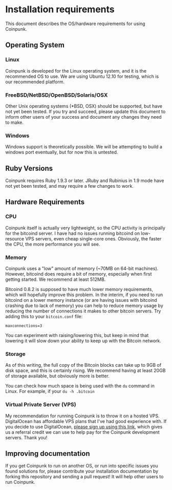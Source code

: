 # Installation requirements

This document describes the OS/hardware requirements for using Coinpunk.

## Operating System

### Linux

Coinpunk is developed for the Linux operating system, and it is the recommended OS to use. We are using Ubuntu 12.10 for testing, which is our recommended platform.

### FreeBSD/NetBSD/OpenBSD/Solaris/OSX

Other Unix operating systems (*BSD, OSX) should be supported, but have not yet been tested. If you try and succeed, please update this document to inform other users of your success and document any changes they need to make.

### Windows

Windows support is theoretically possible. We will be attempting to build a windows port eventually, but for now this is untested.

## Ruby Versions

Coinpunk requires Ruby 1.9.3 or later. JRuby and Rubinius in 1.9 mode have not yet been tested, and may require a few changes to work.

## Hardware Requirements

### CPU

Coinpunk itself is actually very lightweight, so the CPU activity is principally for the bitcoind server. I have had no issues running bitcoind on low-resource VPS servers, even cheap single-core ones. Obviously, the faster the CPU, the more performance you will see.

### Memory

Coinpunk uses a "low" amount of memory (~70MB on 64-bit machines). However, bitcoind does require a bit of memory, especially when first getting started. We recommend at least 512MB.

Bitcoind 0.8.2 is supposed to have much lower memory requirements, which will hopefully improve this problem. In the interim, if you need to run bitcoind on a lower memory instance (or are having issues with bitcoind crashing due to lack of memory) you can help to reduce memory usage by reducing the number of connections it makes to other bitcoin servers. Try adding this to your `bitcoin.conf` file:

    maxconnections=3

You can experiment with raising/lowering this, but keep in mind that lowering it will slow down your ability to keep up with the Bitcoin network.

### Storage

As of this writing, the full copy of the Bitcoin blocks can take up to 9GB of disk space, and this is certainly rising. We recommend having at least 20GB of storage available, but obviously more is better.

You can check how much space is being used with the `du` command in Linux. For example, if your `du -h .bitcoin`

### Virtual Private Server (VPS)

My recommendation for running Coinpunk is to throw it on a hosted VPS. DigitalOcean has affordable VPS plans that I've had good experience with. If you decide to use DigitalOcean, [please sign up using this link](https://www.digitalocean.com/?refcode=4be99ecc05b4), which gives us a referral credit we can use to help pay for the Coinpunk development servers. Thank you!

## Improving documentation

If you get Coinpunk to run on another OS, or run into specific issues you found solutions for, please contribute your installation documentation by forking this repository and sending a pull request! It will help other users to run Coinpunk.
